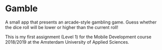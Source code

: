 # Gamble
A small app that presents an arcade-style gambling game.
Guess whether the dice roll will be lower or higher than the current roll!

This is my first assignment (Level 1) for the Mobile Development course 2018/2019 at the Amsterdam University of Applied Sciences.
